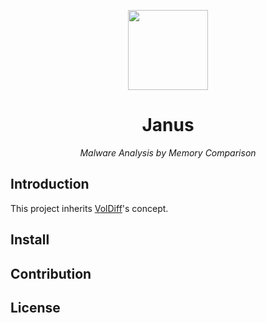 <p align='center'><img src=https://user-images.githubusercontent.com/16293464/165739912-ac610420-50c5-48fb-97bd-142daec01acc.png height="128"></p>
<h1 align="center">Janus</a></h1>
<p align="center">
  <em>Malware Analysis by Memory Comparison</em>
</p>

## Introduction

This project inherits [VolDiff](https://github.com/H2Cyber/VolDiff)'s concept.

## Install

## Contribution

## License

